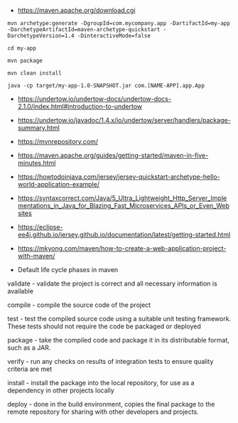 - https://maven.apache.org/download.cgi



`mvn archetype:generate -DgroupId=com.mycompany.app -DartifactId=my-app -DarchetypeArtifactId=maven-archetype-quickstart -DarchetypeVersion=1.4 -DinteractiveMode=false`


`cd my-app`


`mvn package`


`mvn clean install`


`java -cp target/my-app-1.0-SNAPSHOT.jar com.[NAME-APP].app.App`



-  https://undertow.io/undertow-docs/undertow-docs-2.1.0/index.html#introduction-to-undertow


-  https://undertow.io/javadoc/1.4.x/io/undertow/server/handlers/package-summary.html


-  https://mvnrepository.com/


-  https://maven.apache.org/guides/getting-started/maven-in-five-minutes.html


-  https://howtodoinjava.com/jersey/jersey-quickstart-archetype-hello-world-application-example/


-  https://syntaxcorrect.com/Java/5_Ultra_Lightweight_Http_Server_Implementations_in_Java_for_Blazing_Fast_Microservices_APIs_or_Even_Websites

-  https://eclipse-ee4j.github.io/jersey.github.io/documentation/latest/getting-started.html


-  https://mkyong.com/maven/how-to-create-a-web-application-project-with-maven/



- Default life cycle phases in maven


validate - validate the project is correct and all necessary information is available


compile - compile the source code of the project


test - test the compiled source code using a suitable unit testing framework. These tests should not require the code be packaged or deployed


package - take the compiled code and package it in its distributable format, such as a JAR.


verify - run any checks on results of integration tests to ensure quality criteria are met


install - install the package into the local repository, for use as a dependency in other projects locally


deploy - done in the build environment, copies the final package to the remote repository for sharing with other developers and projects.
